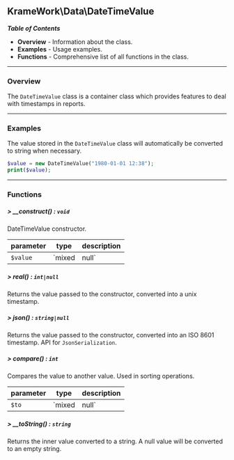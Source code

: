 ## KrameWork\Data\DateTimeValue

***Table of Contents***
* **Overview** - Information about the class.
* **Examples** - Usage examples.
* **Functions** - Comprehensive list of all functions in the class.

___
### Overview
The `DateTimeValue` class is a container class which provides features to deal with timestamps in reports.
___
### Examples
The value stored in the `DateTimeValue` class will automatically be converted to string when necessary.
```php
$value = new DateTimeValue("1980-01-01 12:38");
print($value);
```
___
### Functions
##### > __construct() : `void`
DateTimeValue constructor.

parameter | type | description
--- | --- | ---
`$value` | `mixed|null` | Any value. Will be passed through `strtotime`


##### > real() : `int|null`
Returns the value passed to the constructor, converted into a unix timestamp.

##### > json() : `string|null`
Returns the value passed to the constructor, converted into an ISO 8601 timestamp.
API for `JsonSerialization`.

##### > compare() : `int`
Compares the value to another value. Used in sorting operations.

parameter | type | description
--- | --- | ---
`$to` | `mixed|null` | Another value to compare with.
##### > __toString() : `string`
Returns the inner value converted to a string.
A null value will be converted to an empty string.